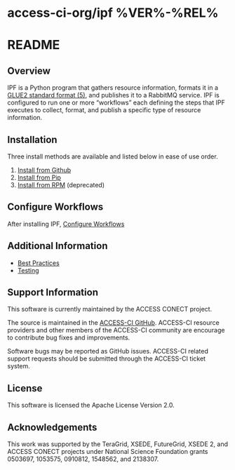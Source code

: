 
# access-ci-org/ipf %VER%-%REL%
# README

## Overview

IPF is a Python program that gathers resource information, formats it in a [GLUE2 standard format (5)](#glue2), and publishes it to a RabbitMQ service. IPF is configured to run one or more “workflows” each defining the steps that IPF executes to collect, format, and publish a specific type of resource information.


## Installation

Three install methods are available and listed below in ease of use order.

1. [Install from Github](docs/install-from-github.md)
1. [Install from Pip](docs/install-from-pip.md)
1. [Install from RPM](docs/install-from-rpm.md) (deprecated)


## Configure Workflows

After installing IPF, [Configure Workflows](docs/configure-workflows.md)

## Additional Information

* [Best Practices](docs/best-practices.md)
* [Testing](docs/testing.md)

## Support Information

This software is currently maintained by the ACCESS CONECT project.

The source is maintained in the [ACCESS-CI GitHub](https://github.com/access-ci-org/ipf).  ACCESS-CI resource providers and other members of the ACCESS-CI community are encourage to contribute bug fixes and improvements.

Software bugs may be reported as GitHub issues.  ACCESS-CI related support requests should be submitted through the ACCESS-CI ticket system.

## License

This software is licensed the Apache License Version 2.0.

## Acknowledgements

This work was supported by the TeraGrid, XSEDE, FutureGrid, XSEDE 2, and ACCESS CONECT projects under
National Science Foundation grants 0503697, 1053575, 0910812, 1548562, and 2138307.
